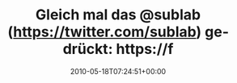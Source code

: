 ---
retweeted: false
source: <a href="http://twitter.com" rel="nofollow">Twitter Web Client</a>
entities:
  hashtags: []
  symbols: []
  user_mentions:
  - name: sublab // Leipzig
    screen_name: sublab
    indices:
    - '15'
    - '22'
    id_str: '43881998'
    id: '43881998'
  urls: []
display_text_range:
- '0'
- '69'
favorite_count: '0'
id_str: '14213533700'
truncated: false
retweet_count: '0'
id: '14213533700'
created_at: Tue May 18 07:24:51 +0000 2010
favorited: false
full_text: 'Gleich mal das [@sublab](https://twitter.com/sublab) gedrückt: https://flattr.com/thing/2875/sublab'
lang: de
tags:
- pesos/twitter
date: '2010-05-18T07:24:51+00:00'
src: https://twitter.com/bascht/status/14213533700
original_url: https://twitter.com/bascht/status/14213533700
type: twitter_tweet
text: 'Gleich mal das [@sublab](https://twitter.com/sublab) gedrückt: https://flattr.com/thing/2875/sublab'
title: 'Gleich mal das @sublab (https://twitter.com/sublab) gedrückt: https://f'

---